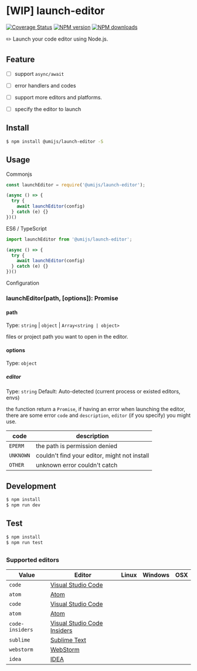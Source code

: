 # [WIP] launch-editor

[![Coverage Status](https://coveralls.io/repos/github/umijs/launch-editor/badge.svg?branch=master)](https://coveralls.io/github/umijs/launch-editor?branch=master) [![NPM version](https://img.shields.io/npm/v/@umijs/launch-editor.svg?style=flat)](https://npmjs.org/package/@umijs/launch-editor) [![NPM downloads](http://img.shields.io/npm/dm/@umijs/launch-editor.svg?style=flat)](https://npmjs.org/package/@umijs/launch-editor)

✏️ Launch your code editor using Node.js.

## Feature
- [ ] support `async/await`
- [ ] error handlers and codes
- [ ] support more editors and platforms.
- [ ] specify the editor to launch


## Install

```sh
$ npm install @umijs/launch-editor -S
```

## Usage

Commonjs

```js
const launchEditor = require('@umijs/launch-editor');

(async () => {
  try {
    await launchEditor(config)
  } catch (e) {}
})()

```

ES6 / TypeScript

```js
import launchEditor from '@umijs/launch-editor';

(async () => {
  try {
    await launchEditor(config)
  } catch (e) {}
})()
```

Configuration

### launchEditor(path, [options]): Promise<void>

#### path

Type: `string` | `object` | `Array<string | object>`

files or project path you want to open in the editor.

#### options

Type: `object`

##### editor
Type: `string`
Default: Auto-detected (current process or existed editors, envs)

the function return a `Promise`, if having an error when launching the editor, there are some error `code` and `description`, `editor` (if you specify) you might use.

| code | description |
|--------|------|
| `EPERM` | the path is permission denied |
| `UNKNOWN` | couldn't find your editor, might not install |
| `OTHER` | unknown error couldn't catch |

## Development

```sh
$ npm install
$ npm run dev
```

## Test

```sh
$ npm install
$ npm run test
```

##

### Supported editors

| Value | Editor | Linux | Windows | OSX |
|--------|------|:------:|:------:|:------:|
| `code` | [Visual Studio Code](https://code.visualstudio.com/) ||||
| `atom` | [Atom](https://atom.io/) ||||
| `code` | [Visual Studio Code](https://code.visualstudio.com/) ||||
| `atom` | [Atom](https://atom.io/) ||||
| `code-insiders` | [Visual Studio Code Insiders](https://code.visualstudio.com/insiders/) ||||
| `sublime` | [Sublime Text](https://www.sublimetext.com/) ||||
| `webstorm` | [WebStorm](https://www.jetbrains.com/webstorm/) ||||
| `idea` | [IDEA](https://www.jetbrains.com/idea/) ||||
